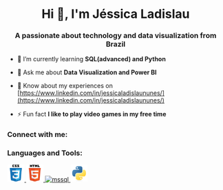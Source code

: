 <h1 align="center">Hi 👋, I'm Jéssica Ladislau</h1>
<h3 align="center">A passionate about technology and data visualization from Brazil</h3>

- 🌱 I’m currently learning **SQL(advanced) and Python**

- 💬 Ask me about **Data Visualization and Power BI**

- 📄 Know about my experiences on [https://www.linkedin.com/in/jessicaladislaununes/](https://www.linkedin.com/in/jessicaladislaununes/)

- ⚡ Fun fact **I like to play video games in my free time**

<h3 align="left">Connect with me:</h3>
<p align="left">
</p>

<h3 align="left">Languages and Tools:</h3>
<p align="left"> <a href="https://www.w3schools.com/css/" target="_blank" rel="noreferrer"> <img src="https://raw.githubusercontent.com/devicons/devicon/master/icons/css3/css3-original-wordmark.svg" alt="css3" width="40" height="40"/> </a> <a href="https://www.w3.org/html/" target="_blank" rel="noreferrer"> <img src="https://raw.githubusercontent.com/devicons/devicon/master/icons/html5/html5-original-wordmark.svg" alt="html5" width="40" height="40"/> </a> <a href="https://www.microsoft.com/en-us/sql-server" target="_blank" rel="noreferrer"> <img src="https://www.svgrepo.com/show/303229/microsoft-sql-server-logo.svg" alt="mssql" width="40" height="40"/> </a> <a href="https://www.python.org" target="_blank" rel="noreferrer"> <img src="https://raw.githubusercontent.com/devicons/devicon/master/icons/python/python-original.svg" alt="python" width="40" height="40"/> </a> </p>

